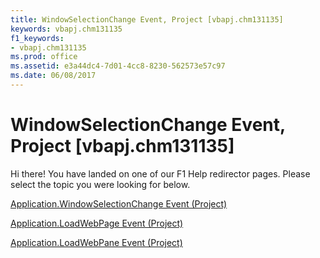 ```yaml
---
title: WindowSelectionChange Event, Project [vbapj.chm131135]
keywords: vbapj.chm131135
f1_keywords:
- vbapj.chm131135
ms.prod: office
ms.assetid: e3a44dc4-7d01-4cc8-8230-562573e57c97
ms.date: 06/08/2017
---
```



# WindowSelectionChange Event, Project [vbapj.chm131135]

Hi there! You have landed on one of our F1 Help redirector pages. Please select the topic you were looking for below.

[Application.WindowSelectionChange Event (Project)](http://msdn.microsoft.com/library/239c0a87-7966-b4b5-5731-9fe059f56a43%28Office.15%29.aspx)

[Application.LoadWebPage Event (Project)](http://msdn.microsoft.com/library/393115c4-6245-3a1a-3c98-a5ddc1416aa0%28Office.15%29.aspx)

[Application.LoadWebPane Event (Project)](http://msdn.microsoft.com/library/b9fefabb-3d0b-9aa7-6d3b-b8fd8000571d%28Office.15%29.aspx)

